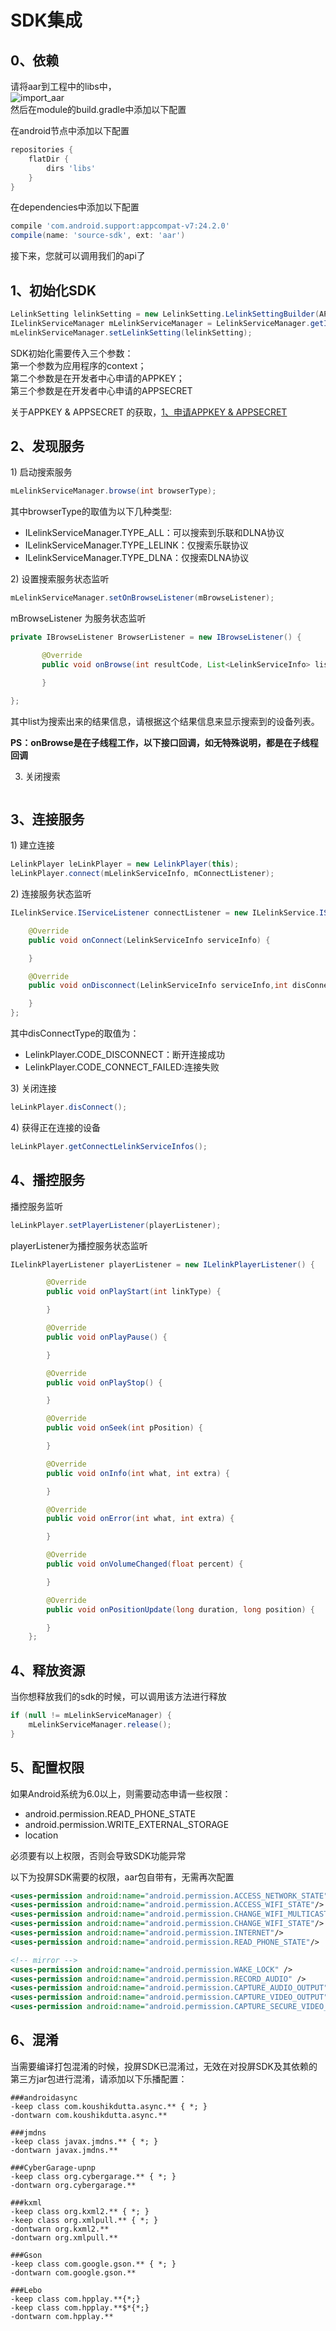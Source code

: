 # SDK集成

## 0、依赖

请将aar到工程中的libs中，  
![import\_aar](/assets/import_aar.png)  
然后在module的build.gradle中添加以下配置

在android节点中添加以下配置

```groovy
repositories {
    flatDir {
        dirs 'libs'
    }
}
```

在dependencies中添加以下配置

```groovy
compile 'com.android.support:appcompat-v7:24.2.0'
compile(name: 'source-sdk', ext: 'aar')
```

接下来，您就可以调用我们的api了

## 1、初始化SDK

```java
LelinkSetting lelinkSetting = new LelinkSetting.LelinkSettingBuilder(APPKEY, APPSECRET).build();
ILelinkServiceManager mLelinkServiceManager = LelinkServiceManager.getInstance(context);
mLelinkServiceManager.setLelinkSetting(lelinkSetting);
```

SDK初始化需要传入三个参数：  
第一个参数为应用程序的context；  
第二个参数是在开发者中心申请的APPKEY；  
第三个参数是在开发者中心申请的APPSECRET

关于APPKEY & APPSECRET 的获取，[1、申请APPKEY & APPSECRET](http://cdn.hpplay.com.cn/test/don/_book/jie-shou-duan-sdk-kai-fa-zhe-wen-dang/shen.html)

## 2、发现服务

1\) 启动搜索服务

```java
mLelinkServiceManager.browse(int browserType);
```

其中browserType的取值为以下几种类型:

* ILelinkServiceManager.TYPE\_ALL：可以搜索到乐联和DLNA协议
* ILelinkServiceManager.TYPE\_LELINK：仅搜索乐联协议
* ILelinkServiceManager.TYPE\_DLNA：仅搜索DLNA协议

2\) 设置搜索服务状态监听

```java
mLelinkServiceManager.setOnBrowseListener(mBrowseListener);
```

mBrowseListener 为服务状态监听

```java
private IBrowseListener BrowserListener = new IBrowseListener() {

       @Override
       public void onBrowse(int resultCode, List<LelinkServiceInfo> list) {

       }

};
```

其中list为搜索出来的结果信息，请根据这个结果信息来显示搜索到的设备列表。

**PS：onBrowse是在子线程工作，以下接口回调，如无特殊说明，都是在子线程回调**

3) 关闭搜索
```java
```

## 3、连接服务

1\) 建立连接

```java
LelinkPlayer leLinkPlayer = new LelinkPlayer(this);
leLinkPlayer.connect(mLelinkServiceInfo, mConnectListener);
```

2\) 连接服务状态监听

```java
ILelinkService.IServiceListener connectListener = new ILelinkService.IServiceListener() {

    @Override
    public void onConnect(LelinkServiceInfo serviceInfo) {

    }

    @Override
    public void onDisconnect(LelinkServiceInfo serviceInfo,int disConnectType) {

    }
};
```
其中disConnectType的取值为：
- LelinkPlayer.CODE_DISCONNECT：断开连接成功
- LelinkPlayer.CODE_CONNECT_FAILED:连接失败


3\) 关闭连接

```java
leLinkPlayer.disConnect();
```

4\) 获得正在连接的设备

```java
leLinkPlayer.getConnectLelinkServiceInfos();
```

## 4、播控服务

播控服务监听

```java
leLinkPlayer.setPlayerListener(playerListener);
```

playerListener为播控服务状态监听

```java
ILelinkPlayerListener playerListener = new ILelinkPlayerListener() {

        @Override
        public void onPlayStart(int linkType) {

        }

        @Override
        public void onPlayPause() {

        }

        @Override
        public void onPlayStop() {

        }

        @Override
        public void onSeek(int pPosition) {

        }

        @Override
        public void onInfo(int what, int extra) {

        }

        @Override
        public void onError(int what, int extra) {

        }

        @Override
        public void onVolumeChanged(float percent) {

        }

        @Override
        public void onPositionUpdate(long duration, long position) {

        }
    };
```

## 4、释放资源

当你想释放我们的sdk的时候，可以调用该方法进行释放

```java
if (null != mLelinkServiceManager) {
    mLelinkServiceManager.release();
}
```

## 5、配置权限

如果Android系统为6.0以上，则需要动态申请一些权限：

* android.permission.READ\_PHONE\_STATE
* android.permission.WRITE\_EXTERNAL\_STORAGE
* location

必须要有以上权限，否则会导致SDK功能异常

以下为投屏SDK需要的权限，aar包自带有，无需再次配置

```xml
<uses-permission android:name="android.permission.ACCESS_NETWORK_STATE"/>
<uses-permission android:name="android.permission.ACCESS_WIFI_STATE"/>
<uses-permission android:name="android.permission.CHANGE_WIFI_MULTICAST_STATE"/>
<uses-permission android:name="android.permission.CHANGE_WIFI_STATE"/>
<uses-permission android:name="android.permission.INTERNET"/>
<uses-permission android:name="android.permission.READ_PHONE_STATE"/>

<!-- mirror -->
<uses-permission android:name="android.permission.WAKE_LOCK" />
<uses-permission android:name="android.permission.RECORD_AUDIO" />
<uses-permission android:name="android.permission.CAPTURE_AUDIO_OUTPUT" />
<uses-permission android:name="android.permission.CAPTURE_VIDEO_OUTPUT" />
<uses-permission android:name="android.permission.CAPTURE_SECURE_VIDEO_OUTPUT" />
```

## 6、混淆

当需要编译打包混淆的时候，投屏SDK已混淆过，无效在对投屏SDK及其依赖的第三方jar包进行混淆，请添加以下乐播配置：

```
###androidasync
-keep class com.koushikdutta.async.** { *; }
-dontwarn com.koushikdutta.async.**

###jmdns
-keep class javax.jmdns.** { *; }
-dontwarn javax.jmdns.**

###CyberGarage-upnp
-keep class org.cybergarage.** { *; }
-dontwarn org.cybergarage.**

###kxml
-keep class org.kxml2.** { *; }
-keep class org.xmlpull.** { *; }
-dontwarn org.kxml2.**
-dontwarn org.xmlpull.**

###Gson
-keep class com.google.gson.** { *; }
-dontwarn com.google.gson.**

###Lebo
-keep class com.hpplay.**{*;}
-keep class com.hpplay.**$*{*;}
-dontwarn com.hpplay.**
```



